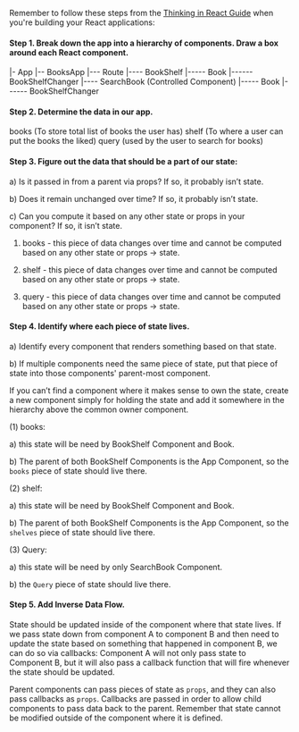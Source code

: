 Remember to follow these steps from the [Thinking in React Guide](https://reactjs.org/docs/thinking-in-react.html) when you're building your
React applications:

#### Step 1. Break down the app into a hierarchy of components. Draw a box around each React component.

|- App
|-- BooksApp
|--- Route
|---- BookShelf
|----- Book
|------ BookShelfChanger
|---- SearchBook (Controlled Component)
|----- Book
|------ BookShelfChanger

#### Step 2. Determine the data in our app.

books (To store total list of books the user has)
shelf (To where a user can put the books the liked)
query (used by the user to search for books)

#### Step 3. Figure out the data that should be a part of our state:

a)  Is it passed in from a parent via props? If so, it probably isn’t state.

b)  Does it remain unchanged over time? If so, it probably isn’t state.

c)  Can you compute it based on any other state or props in your component?
    If so, it isn’t state.

1.  books - this piece of data changes over time and cannot be computed
    based on any other state or props -> state.

2.  shelf - this piece of data changes over time and cannot be computed
    based on any other state or props -> state.

3.  query - this piece of data changes over time and cannot be computed
    based on any other state or props -> state.

#### Step 4. Identify where each piece of state lives.

a)  Identify every component that renders something based on that state.

b)  If multiple components need the same piece of state, put that piece of state into those components' parent-most component.

If you can’t find a component where it makes sense to own the state, create
a new component simply for holding the state and add it somewhere in the
hierarchy above the common owner component.

(1) books:

a) this state will be need by BookShelf Component and Book.

b) The parent of both BookShelf Components is the App Component, so the
`books` piece of state should live there.

(2) shelf:

a) this state will be need by BookShelf Component and Book.

b) The parent of both BookShelf Components is the App Component, so the
`shelves` piece of state should live there.

(3) Query:

a) this state will be need by only SearchBook Component.

b)  the `Query` piece of state should live there.

#### Step 5. Add Inverse Data Flow.

State should be updated inside of the component where that state lives.
If we pass state down from component A to component B and then need to update
the state based on something that happened in component B, we can do so via
callbacks: Component A will not only pass state to Component B, but it will
also pass a callback function that will fire whenever the state should be updated.

Parent components can pass pieces of state as `props`, and they can also pass
callbacks as `props`. Callbacks are passed in order to allow child components
to pass data back to the parent. Remember that state cannot be modified outside
of the component where it is defined.